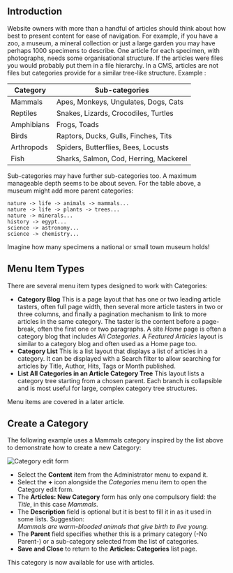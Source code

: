 <!-- Filename: J4.x:Getting_Started:_Adding_a_Category / Display title: Adding a Category -->

## Introduction

Website owners with more than a handful of articles should think about
how best to present content for ease of navigation. For example, if you
have a zoo, a museum, a mineral collection or just a large garden you
may have perhaps 1000 specimens to describe. One article for each
specimen, with photographs, needs some organisational structure. If the
articles were files you would probably put them in a file hierarchy. In
a CMS, articles are not files but categories provide for a similar
tree-like structure. Example :

| Category   | Sub-categories                         |
|------------|----------------------------------------|
| Mammals    | Apes, Monkeys, Ungulates, Dogs, Cats   |
| Reptiles   | Snakes, Lizards, Crocodiles, Turtles   |
| Amphibians | Frogs, Toads                           |
| Birds      | Raptors, Ducks, Gulls, Finches, Tits   |
| Arthropods | Spiders, Butterflies, Bees, Locusts    |
| Fish       | Sharks, Salmon, Cod, Herring, Mackerel |

Sub-categories may have further sub-categories too. A maximum manageable depth
seems to be about seven. For the table above, a museum might add more 
parent categories:

```text
nature -> life -> animals -> mammals...
nature -> life -> plants -> trees...
nature -> minerals...
history -> egypt...
science -> astronomy...
science -> chemistry...
```

Imagine how many specimens a national or small town museum holds!

## Menu Item Types

There are several menu item types designed to work with Categories:

- **Category Blog** This is a page layout that has one or two leading
  article tasters, often full page width, then several more article tasters in
  two or three columns, and finally a pagination mechanism to link to
  more articles in the same category. The taster is the content before
  a page-break, often the first one or two paragraphs. A site *Home* page is 
  often a category blog that includes *All Categories*. A *Featured Articles* 
  layout is similar to a category blog and often used as a Home page too.
- **Category List** This is a list layout that displays a list of
  articles in a category. It can be displayed with a Search filter to allow
  searching for articles by Title, Author, Hits, Tags or Month published.
- **List All Categories in an Article Category Tree** This layout lists a 
  category tree starting from a chosen parent. Each branch is collapsible and
  is most useful for large, complex category tree structures.

Menu items are covered in a later article.

## Create a Category

The following example uses a Mammals category inspired by the list above to
demonstrate how to create a new Category:

![Category edit form](../../../en/images/getting-started/article-category-edit.png)

- Select the **Content** item from the Administrator menu to expand it.
- Select the **+** icon alongside the *Categories* menu item to open the 
  Category edit form. 
- The **Articles: New Category** form has only one compulsory field:
  the *Title*, in this case *Mammals*.
- The **Description** field is optional but it is best to fill it in as
  it used in some lists. Suggestion:<br>
  *Mammals are warm-blooded animals that give birth to live young.*
- The **Parent** field specifies whether this is a primary category 
  (-No Parent-) or a sub-category selected from the list of categories.
- **Save and Close** to return to the **Articles: Categories** list page.

This category is now available for use with articles.
